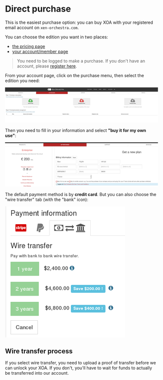 # Direct purchase

This is the easiest purchase option: you can buy XOA with your registered email account on `xen-orchestra.com`.

You can choose the edition you want in two places:

* [the pricing page](https://xen-orchestra.com/#!/pricing)
* [your account/member page](https://xen-orchestra.com/#!/member)


> You need to be logged to make a purchase. If you don't have an account, please [register here](https://xen-orchestra.com/#!/signup).

From your account page, click on the purchase menu, then select the edition you need:

![](./assets/directpurchase.png)

Then you need to fill in your information and select **"buy it for my own use"**:

![](./assets/member_purchase_2.png)

The default payment method is by **credit card**. But you can also choose the "wire transfer" tab (with the "bank" icon):

![](./assets/member_purchase3.png)

## Wire transfer process

If you select wire transfer, you need to upload a proof of transfer before we can unlock your XOA. If you don't, you'll have to wait for funds to actually be transferred into our account.
